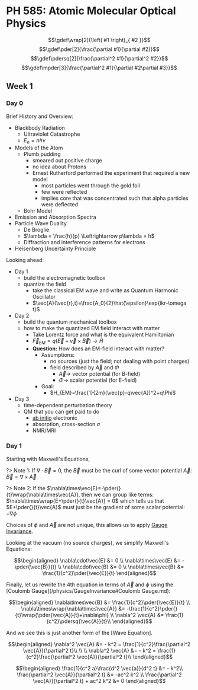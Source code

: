 # PH 585: Atomic Molecular Optical Physics

$$\gdef\wrap[2]{\left( #1 \right)_{ #2 }}$$
$$\gdef\pder[2]{\frac{\partial #1}{\partial #2}}$$
$$\gdef\pdersq[2]{\frac{\partial^2 #1}{\partial^2 #2}}$$
$$\gdef\mpder[3]{\frac{\partial^2 #1}{\partial #2\partial #3}}$$

## Week 1
### Day 0

Brief History and Overview:
- Blackbody Radiation
  - Ultraviolet Catastrophe
  - $E_n = nh\nu$
- Models of the Atom
  - Plumb pudding
    - smeared out positive charge
    - no idea about Protons
    - Ernest Rutherford performed the experiment that required a new model
      - most particles went through the gold foil
      - few were reflected
      - implies core that was concentrated such that alpha particles were deflected
  - Bohr Model
- Emission and Absorption Spectra
- Particle Wave Duality
  - De Broglie
  - $\lambda = \frac{h}{p} \Leftrightarrow p\lambda = h$
  - Diffraction and interference patterns for electrons
- Heisenberg Uncertainty Principle

Looking ahead:
- Day 1
  - build the electromagnetic toolbox
  - quantize the field
    - take the classical EM wave and write as Quantum Harmonic Oscillator
    - $\vec{A}(\vec{r},t)=\frac{A_0}{2}\hat{\epsilon}\exp{ikr-\omega t}$
- Day 2
  - build the quantum mechanical toolbox
  - how to make the quantized EM field interact with matter
    - Take Lorentz force and what is the equivalent Hamiltonian
    - $\vec{F}_{EM} = q(\vec{E}+\vec{v}\times\vec{B}) \rightarrow \hat{H}$
    - **Question:** How does an EM-field interact with matter?
      - Assumptions:
        - no sources (just the field; not dealing with point charges)
        - field described by $\vec{A}$ and $\Phi$
          - $\vec{A}\rightarrow$ vector potential (for B-field)
          - $\Phi\rightarrow$ scalar potential (for E-field)
      - Goal:
        - $H_{EM}=\frac{1}{2m}(\vec{p}-q\vec{A})^2+q\Phi$
- Day 3
  - time-dependent perturbation theory
  - QM that you can get paid to do
    - [ab initio](https://en.wikipedia.org/wiki/Ab_initio_quantum_chemistry_methods) electronic
    - absorption, cross-section $\sigma$
    - NMR/MRI

### Day 1

Starting with Maxwell's Equations,

?> Note 1: If $\nabla\cdot\vec{B}=0$, the $\vec{B}$ must be the curl of some vector potential $\vec{A}$:
$\vec{B}=\nabla\times\vec{A}$

?> Note 2: If the $\nabla\times\vec{E}=-\pder{}{t}\wrap{\nabla\times\vec{A}}, then we can group like terms:
$\nabla\times\wrap{E+\pder{}{t}\vec{A}} = 0$ which tells us that $E+\pder{}{t}\vec{A}$ must just be the gradient of some scalar potential: $-\nabla\phi$

Choices of $\phi$ and $\vec{A}$ are not unique, this allows us to apply [Gauge Invariance](/physics/GaugeInvariance.md).

Looking at the vacuum (no source charges), we simplify Maxwell's Equations:

$$\begin{aligned}
\nabla\cdot\vec{E} &= 0 \\
\nabla\times\vec{E} &= -\pder{\vec{B}}{t} \\
\nabla\cdot\vec{B} &= 0 \\
\nabla\times\vec{B} &= \frac{1}{c^2}\pder{\vec{E}}{t}
\end{aligned}$$

Finally, let us rewrite the 4th equation in terms of $\vec{A}$ and $\phi$ using the [Coulomb Gauge](/physics/GaugeInvariance#Coulomb Gauge.md):

$$\begin{aligned}
\nabla\times\vec{B} &= \frac{1}{c^2}\pder{\vec{E}}{t} \\
\nabla\times\wrap{\nabla\times\vec{A}} &= -\frac{1}{c^2}\pder{}{t}\wrap{\pder{\vec{A}}{t}+\nabla\phi} \\
\nabla^2 \vec{A} &= \frac{1}{c^2}\pdersq{\vec{A}}{t}\\
\end{aligned}$$

And we see this is just another form of the [Wave Equation].

$$\begin{aligned}
\nabla^2 \vec{A} &= - k^2 = \frac{1}{c^2}\frac{\partial^2 \vec{A}}{\partial^2 t}\\
\\
\\
\nabla^2 \vec{A} &= - k^2 = \frac{1}{c^2}\frac{\partial^2 \vec{A}}{\partial^2 t}\\
\end{aligned}$$

$$\begin{aligned}
\frac{1}{c^2 a}\frac{d^2 \vec{a}}{d^2 t} &= - k^2\\
\frac{\partial^2 \vec{A}}{\partial^2 t} &= -ac^2 k^2 \\
\frac{\partial^2 \vec{A}}{\partial^2 t} + ac^2 k^2 &= 0
\end{aligned}$$
